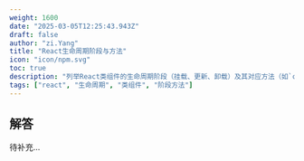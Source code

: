 ```yaml
---
weight: 1600
date: "2025-03-05T12:25:43.943Z"
draft: false
author: "zi.Yang"
title: "React生命周期阶段与方法"
icon: "icon/npm.svg"
toc: true
description: "列举React类组件的生命周期阶段（挂载、更新、卸载）及其对应方法（如`componentDidMount`、`shouldComponentUpdate`），并说明各方法的典型使用场景？"
tags: ["react", "生命周期", "类组件", "阶段方法"]
---
```


## 解答

待补充...
